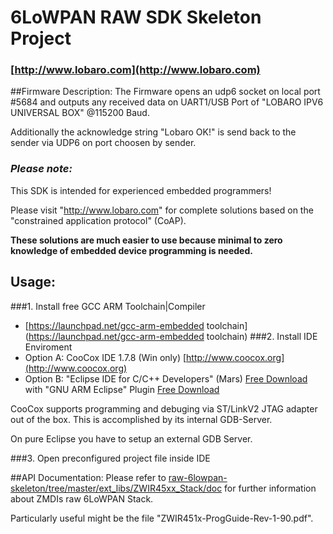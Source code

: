 # 6LoWPAN RAW SDK Skeleton Project
### [http://www.lobaro.com](http://www.lobaro.com)

##Firmware Description:
The Firmware opens an udp6 socket on local port #5684 and outputs any received
data on UART1/USB Port of "LOBARO IPV6 UNIVERSAL BOX" @115200 Baud.

Additionally the acknowledge string "Lobaro OK!" is send back to the sender via UDP6 on port choosen by sender.

### *Please note:*
This SDK is intended for experienced embedded programmers!

Please visit "http://www.lobaro.com" for complete solutions based on the "constrained application protocol" (CoAP). 

**These solutions are much easier to use because minimal to zero knowledge of embedded device programming is needed.**

## Usage:

###1. Install free GCC ARM Toolchain|Compiler
  * [https://launchpad.net/gcc-arm-embedded toolchain](https://launchpad.net/gcc-arm-embedded toolchain)
###2. Install IDE Enviroment
  * Option A: CooCox IDE 1.7.8 (Win only)  [http://www.coocox.org](http://www.coocox.org)
  * Option B: "Eclipse IDE for C/C++ Developers" (Mars)  [Free Download](http://www.eclipse.org/downloads/packages/eclipse-ide-cc-developers/marsr) with "GNU ARM Eclipse" Plugin  [Free Download](http://gnuarmeclipse.github.io/)

CooCox supports programming and debuging via ST/LinkV2 JTAG adapter out of the box. This is accomplished by its internal GDB-Server. 

On pure Eclipse you have to setup an external GDB Server.


###3. Open preconfigured project file inside IDE


  

  
##API Documentation:
Please refer to [raw-6lowpan-skeleton/tree/master/ext_libs/ZWIR45xx_Stack/doc](https://github.com/Lobaro/raw-6lowpan-skeleton/tree/master/ext_libs/ZWIR45xx_Stack/doc) for further information
about ZMDIs raw 6LoWPAN Stack. 

Particularly useful might be the file "ZWIR451x-ProgGuide-Rev-1-90.pdf". 
